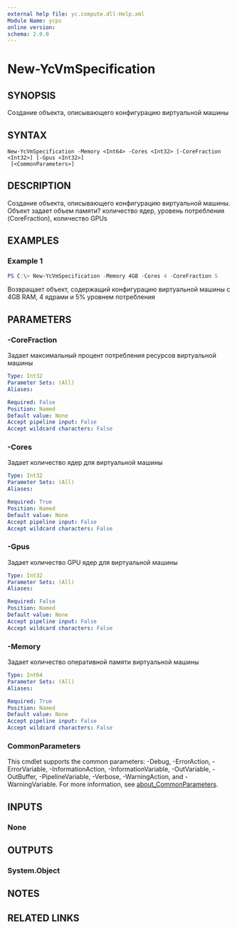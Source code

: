 ```yaml
---
external help file: yc.compute.dll-Help.xml
Module Name: ycps
online version:
schema: 2.0.0
---
```


# New-YcVmSpecification

## SYNOPSIS
Создание объекта, описывающего конфигурацию виртуальной машины

## SYNTAX

```
New-YcVmSpecification -Memory <Int64> -Cores <Int32> [-CoreFraction <Int32>] [-Gpus <Int32>]
 [<CommonParameters>]
```

## DESCRIPTION
Создание объекта, описывающего конфигурацию виртуальной машины. Объект задает объем памяти? количество ядер, уровень потребления (CoreFraction), количество GPUs

## EXAMPLES

### Example 1
```powershell
PS C:\> New-YcVmSpecification -Memory 4GB -Cores 4 -CoreFraction 5
```

Возвращает объект, содержащий конфигурацию виртуальной машины с 4GB RAM, 4 ядрами и 5% уровнем потребления

## PARAMETERS

### -CoreFraction
Задает максимальный процент потребления ресурсов виртуальной машины

```yaml
Type: Int32
Parameter Sets: (All)
Aliases:

Required: False
Position: Named
Default value: None
Accept pipeline input: False
Accept wildcard characters: False
```

### -Cores
Задает количество ядер для виртуальной машины

```yaml
Type: Int32
Parameter Sets: (All)
Aliases:

Required: True
Position: Named
Default value: None
Accept pipeline input: False
Accept wildcard characters: False
```

### -Gpus
Задает количество GPU ядер для виртуальной машины

```yaml
Type: Int32
Parameter Sets: (All)
Aliases:

Required: False
Position: Named
Default value: None
Accept pipeline input: False
Accept wildcard characters: False
```

### -Memory
Задает количество оперативной памяти виртуальной машины

```yaml
Type: Int64
Parameter Sets: (All)
Aliases:

Required: True
Position: Named
Default value: None
Accept pipeline input: False
Accept wildcard characters: False
```

### CommonParameters
This cmdlet supports the common parameters: -Debug, -ErrorAction, -ErrorVariable, -InformationAction, -InformationVariable, -OutVariable, -OutBuffer, -PipelineVariable, -Verbose, -WarningAction, and -WarningVariable. For more information, see [about_CommonParameters](http://go.microsoft.com/fwlink/?LinkID=113216).

## INPUTS

### None

## OUTPUTS

### System.Object
## NOTES

## RELATED LINKS
